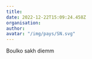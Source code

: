```yaml
---
title: 
date: 2022-12-22T15:09:24.458Z
organisation: 
author: 
avatar: "/img/pays/SN.svg"
---
```


Boulko sakh diemm